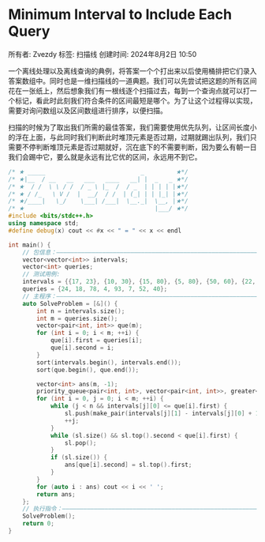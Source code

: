 # Minimum Interval to Include Each Query

所有者: Zvezdy
标签: 扫描线
创建时间: 2024年8月2日 10:50

一个离线处理以及离线查询的典例，将答案一个个打出来以后使用桶排把它们录入答案数组中。同时也是一维扫描线的一道典题。我们可以先尝试把这题的所有区间花在一张纸上，然后想象我们有一根线逐个扫描过去，每到一个查询点就可以打一个标记，看此时此刻我们符合条件的区间最短是哪个。为了让这个过程得以实现，需要对询问数组以及区间数组进行排序，以便扫描。

扫描的时候为了取出我们所需的最佳答案，我们需要使用优先队列，让区间长度小的浮在上面，与此同时我们判断此时堆顶元素是否过期，过期就踢出队列，我们只需要不停判断堆顶元素是否过期就好，沉在底下的不需要判断，因为要么有朝一日我们会踢中它，要么就是永远有比它优的区间，永远用不到它。

```cpp
/* ★ _____                           _         ★*/
/* ★|__  / __   __   ___   ____   __| |  _   _ ★*/
/* ★  / /  \ \ / /  / _ \ |_  /  / _  | | | | |★*/
/* ★ / /_   \ V /  |  __/  / /  | (_| | | |_| |★*/
/* ★/____|   \_/    \___| /___|  \__._|  \__, |★*/
/* ★                                     |___/ ★*/
#include <bits/stdc++.h>
using namespace std;
#define debug(x) cout << #x << " = " << x << endl

int main() {
    // 包信息：—————————————————————————————————————————————————————————————
    vector<vector<int>> intervals;
    vector<int> queries;
    // 测试用例:
    intervals = {{17, 23}, {10, 30}, {15, 80}, {5, 80}, {50, 60}, {22, 25}, {6, 15}};
    queries = {24, 18, 78, 4, 93, 7, 52, 40};
    // 主程序：—————————————————————————————————————————————————————————————
    auto SolveProblem = [&]() {
        int n = intervals.size();
        int m = queries.size();
        vector<pair<int, int>> que(m);
        for (int i = 0; i < m; ++i) {
            que[i].first = queries[i];
            que[i].second = i;
        }
        sort(intervals.begin(), intervals.end());
        sort(que.begin(), que.end());

        vector<int> ans(m, -1);
        priority_queue<pair<int, int>, vector<pair<int, int>>, greater<pair<int, int>>> sl;
        for (int i = 0, j = 0; i < m; ++i) {
            while (j < n && intervals[j][0] <= que[i].first) {
                sl.push(make_pair(intervals[j][1] - intervals[j][0] + 1, intervals[j][1]));
                ++j;
            }
            while (sl.size() && sl.top().second < que[i].first) {
                sl.pop();
            }
            if (sl.size()) {
                ans[que[i].second] = sl.top().first;
            }
        }
        for (auto i : ans) cout << i << ' ';
        return ans;
    };
    // 执行指令：———————————————————————————————————————————————————————————
    SolveProblem();
    return 0;
}

```
